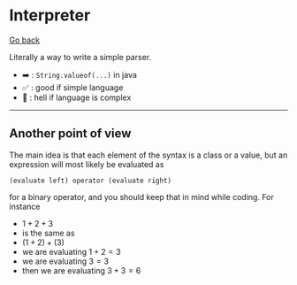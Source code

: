 # Interpreter

[Go back](..)

Literally a way to write a simple parser.

* ➡️ : ``String.valueof(...)`` in java
* ✅ : good if simple language
* 🚫 : hell if language is complex

<hr class="sl">

## Another point of view

The main idea is that each element of the syntax is a class or a value, but an expression will most likely be evaluated as

```
(evaluate left) operator (evaluate right)
```

for a binary operator, and you should keep that in mind while coding. For instance

* $1 + 2 + 3$
* is the same as
* $(1+2) + (3)$
* we are evaluating $1+2 = 3$
* we are evaluating $3 = 3$
* then we are evaluating $3+3=6$
